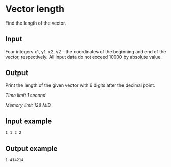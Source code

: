 # Vector length

Find the length of the vector.

## Input

Four integers x1, y1, x2, y2 - the coordinates of the beginning and end of the vector, respectively. All input data do not exceed 10000 by absolute value.

## Output

Print the length of the given vector with 6 digits after the decimal point.

_Time limit 1 second_

_Memory limit 128 MiB_

## Input example
```
1 1 2 2
```

## Output example
```
1.414214
```
